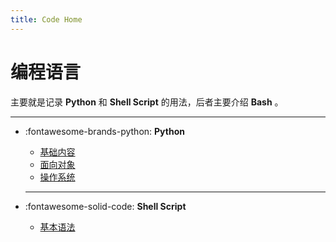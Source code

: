 ```yaml
---
title: Code Home
---
```


编程语言
=======

主要就是记录 **Python** 和 **Shell Script** 的用法，后者主要介绍 **Bash** 。

---

-   :fontawesome-brands-python: **Python**

    -   [基础内容][pybase]
    -   [面向对象][obj]
    -   [操作系统][sys]

      [pybase]: python/basics.md
      [obj]: python/object-oriented.md
      [sys]: python/system-interaction.md

    ---

-   :fontawesome-solid-code: **Shell Script**

    -   [基本语法][shbase]

      [shbase]: shell-scripting/basics.md

